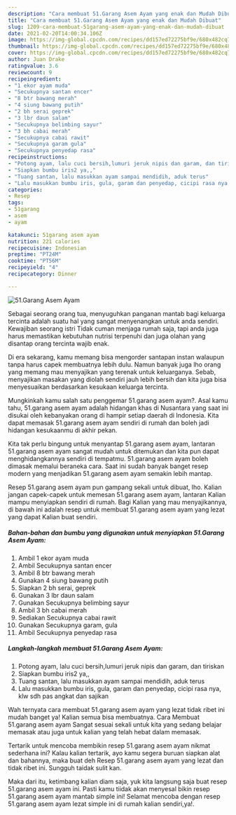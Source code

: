 ```yaml
---
description: "Cara membuat 51.Garang Asem Ayam yang enak dan Mudah Dibuat"
title: "Cara membuat 51.Garang Asem Ayam yang enak dan Mudah Dibuat"
slug: 1209-cara-membuat-51garang-asem-ayam-yang-enak-dan-mudah-dibuat
date: 2021-02-20T14:00:34.106Z
image: https://img-global.cpcdn.com/recipes/dd157ed72275bf9e/680x482cq70/51garang-asem-ayam-foto-resep-utama.jpg
thumbnail: https://img-global.cpcdn.com/recipes/dd157ed72275bf9e/680x482cq70/51garang-asem-ayam-foto-resep-utama.jpg
cover: https://img-global.cpcdn.com/recipes/dd157ed72275bf9e/680x482cq70/51garang-asem-ayam-foto-resep-utama.jpg
author: Juan Drake
ratingvalue: 3.6
reviewcount: 9
recipeingredient:
- "1 ekor ayam muda"
- "Secukupnya santan encer"
- "8 btr bawang merah"
- "4 siung bawang putih"
- "2 bh serai geprek"
- "3 lbr daun salam"
- "Secukupnya belimbing sayur"
- "3 bh cabai merah"
- "Secukupnya cabai rawit"
- "Secukupnya garam gula"
- "Secukupnya penyedap rasa"
recipeinstructions:
- "Potong ayam, lalu cuci bersih,lumuri jeruk nipis dan garam, dan tiriskan"
- "Siapkan bumbu iris2 ya,,"
- "Tuang santan, lalu masukkan ayam sampai mendidih, aduk terus"
- "Lalu masukkan bumbu iris, gula, garam dan penyedap, cicipi rasa nya, klw sdh pas angkat dan sajikan"
categories:
- Resep
tags:
- 51garang
- asem
- ayam

katakunci: 51garang asem ayam 
nutrition: 221 calories
recipecuisine: Indonesian
preptime: "PT24M"
cooktime: "PT56M"
recipeyield: "4"
recipecategory: Dinner

---
```



![51.Garang Asem Ayam](https://img-global.cpcdn.com/recipes/dd157ed72275bf9e/680x482cq70/51garang-asem-ayam-foto-resep-utama.jpg)

Sebagai seorang orang tua, menyuguhkan panganan mantab bagi keluarga tercinta adalah suatu hal yang sangat menyenangkan untuk anda sendiri. Kewajiban seorang istri Tidak cuman menjaga rumah saja, tapi anda juga harus memastikan kebutuhan nutrisi terpenuhi dan juga olahan yang disantap orang tercinta wajib enak.

Di era  sekarang, kamu memang bisa mengorder santapan instan walaupun tanpa harus capek membuatnya lebih dulu. Namun banyak juga lho orang yang memang mau menyajikan yang terenak untuk keluarganya. Sebab, menyajikan masakan yang diolah sendiri jauh lebih bersih dan kita juga bisa menyesuaikan berdasarkan kesukaan keluarga tercinta. 



Mungkinkah kamu salah satu penggemar 51.garang asem ayam?. Asal kamu tahu, 51.garang asem ayam adalah hidangan khas di Nusantara yang saat ini disukai oleh kebanyakan orang di hampir setiap daerah di Indonesia. Kita dapat memasak 51.garang asem ayam sendiri di rumah dan boleh jadi hidangan kesukaanmu di akhir pekan.

Kita tak perlu bingung untuk menyantap 51.garang asem ayam, lantaran 51.garang asem ayam sangat mudah untuk ditemukan dan kita pun dapat menghidangkannya sendiri di tempatmu. 51.garang asem ayam boleh dimasak memalui beraneka cara. Saat ini sudah banyak banget resep modern yang menjadikan 51.garang asem ayam semakin lebih mantap.

Resep 51.garang asem ayam pun gampang sekali untuk dibuat, lho. Kalian jangan capek-capek untuk memesan 51.garang asem ayam, lantaran Kalian mampu menyiapkan sendiri di rumah. Bagi Kalian yang mau menyajikannya, di bawah ini adalah resep untuk membuat 51.garang asem ayam yang lezat yang dapat Kalian buat sendiri.

<!--inarticleads1-->

##### Bahan-bahan dan bumbu yang digunakan untuk menyiapkan 51.Garang Asem Ayam:

1. Ambil 1 ekor ayam muda
1. Ambil Secukupnya santan encer
1. Ambil 8 btr bawang merah
1. Gunakan 4 siung bawang putih
1. Siapkan 2 bh serai, geprek
1. Gunakan 3 lbr daun salam
1. Gunakan Secukupnya belimbing sayur
1. Ambil 3 bh cabai merah
1. Sediakan Secukupnya cabai rawit
1. Gunakan Secukupnya garam, gula
1. Ambil Secukupnya penyedap rasa




<!--inarticleads2-->

##### Langkah-langkah membuat 51.Garang Asem Ayam:

1. Potong ayam, lalu cuci bersih,lumuri jeruk nipis dan garam, dan tiriskan
1. Siapkan bumbu iris2 ya,,
1. Tuang santan, lalu masukkan ayam sampai mendidih, aduk terus
1. Lalu masukkan bumbu iris, gula, garam dan penyedap, cicipi rasa nya, klw sdh pas angkat dan sajikan




Wah ternyata cara membuat 51.garang asem ayam yang lezat tidak ribet ini mudah banget ya! Kalian semua bisa membuatnya. Cara Membuat 51.garang asem ayam Sangat sesuai sekali untuk kita yang sedang belajar memasak atau juga untuk kalian yang telah hebat dalam memasak.

Tertarik untuk mencoba membikin resep 51.garang asem ayam nikmat sederhana ini? Kalau kalian tertarik, ayo kamu segera buruan siapkan alat dan bahannya, maka buat deh Resep 51.garang asem ayam yang lezat dan tidak ribet ini. Sungguh taidak sulit kan. 

Maka dari itu, ketimbang kalian diam saja, yuk kita langsung saja buat resep 51.garang asem ayam ini. Pasti kamu tiidak akan menyesal bikin resep 51.garang asem ayam mantab simple ini! Selamat mencoba dengan resep 51.garang asem ayam lezat simple ini di rumah kalian sendiri,ya!.

